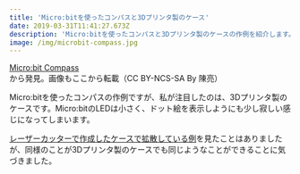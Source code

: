 ```yaml
---
title: 'Micro:bitを使ったコンパスと3Dプリンタ製のケース'
date: 2019-03-31T11:41:27.673Z
description: 'Micro:bitを使ったコンパスと3Dプリンタ製のケースの作例を紹介します。'
image: /img/microbit-compass.jpg
---
```

[Micro:bit Compass](https://www.instructables.com/id/Microbit-Compass/)から発見。画像もここから転載（CC BY-NCS-SA By 陳亮）

Micro:bitを使ったコンパスの作例ですが、私が注目したのは、3Dプリンタ製のケースです。Micro:bitのLEDは小さく、ドット絵を表示しようにも少し寂しい感じになってしまいます。

[レーザーカッターで作成したケースで拡散している例](https://www.switch-science.com/catalog/5375/)を見たことはありましたが、同様のことが3Dプリンタ製のケースでも同じようなことができることに気づきました。
